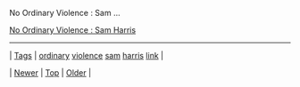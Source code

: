 <!--
title: No Ordinary Violence
date: 2020-06-28T15:27:00.178Z
tags: ordinary, violence, sam, harris, link
-->


No Ordinary Violence : Sam ...

[No Ordinary Violence : Sam Harris](http://www.samharris.org/blog/item/no-ordinary-violence)

<!--BOTTOM-POST-NAVIGATION-->
---

| [Tags](tags.md) | [ordinary](tag-ordinary.md) [violence](tag-violence.md) [sam](tag-sam.md) [harris](tag-harris.md) [link](tag-link.md) |

| [Newer](63652238977.md) | [Top](index.md) | [Older](63971328006.md) |
